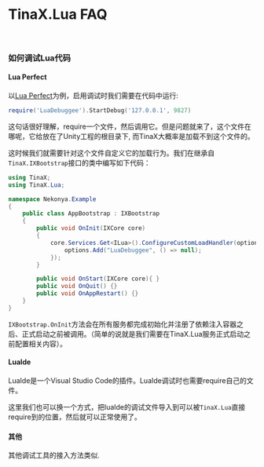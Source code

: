 # TinaX.Lua FAQ

<br>

### 如何调试Lua代码

#### Lua Perfect

以[Lua Perfect](https://luaperfect.net/)为例，启用调试时我们需要在代码中运行:
``` lua
require('LuaDebuggee').StartDebug('127.0.0.1', 9827)
```

这句话很好理解，require一个文件，然后调用它。但是问题就来了，这个文件在哪呢，它给放在了Unity工程的根目录下, 而TinaX大概率是加载不到这个文件的。

这时候我们就需要针对这个文件自定义它的加载行为。我们在继承自`TinaX.IXBootstrap`接口的类中编写如下代码：

``` csharp
using TinaX;
using TinaX.Lua;

namespace Nekonya.Example
{
    public class AppBootstrap : IXBootstrap
    {
        public void OnInit(IXCore core)
        {
            core.Services.Get<ILua>().ConfigureCustomLoadHandler(options =>{
                options.Add("LuaDebuggee", () => null); 
            });
        }

        public void OnStart(IXCore core){ }
        public void OnQuit() {}
        public void OnAppRestart() {}
    }
}
```

`IXBootstrap.OnInit`方法会在所有服务都完成初始化并注册了依赖注入容器之后、正式启动之前被调用。（简单的说就是我们需要在TinaX.Lua服务正式启动之前配置相关内容）。

#### LuaIde

LuaIde是一个Visual Studio Code的插件。LuaIde调试时也需要require自己的文件。

这里我们也可以换一个方式，把luaIde的调试文件导入到可以被`TinaX.Lua`直接require到的位置，然后就可以正常使用了。

#### 其他

其他调试工具的接入方法类似.
